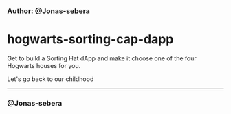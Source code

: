 ### Author: @Jonas-sebera

# hogwarts-sorting-cap-dapp
Get to build a Sorting Hat dApp and make it choose one of the four Hogwarts houses for you.

Let's go back to our childhood

<hr>

### @Jonas-sebera